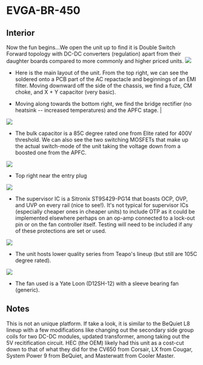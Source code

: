 # EVGA-BR-450

## Interior 
Now the fun begins...We open the unit up to find it is Double Switch Forward topology with  DC-DC converters (regulation) apart from their daughter boards compared to more commonly and higher priced units. 
![](https://i.imgur.com/a7HN1UV.png)
* Here is the main layout of the unit. From the top right, we can see the soldered onto a PCB part of the AC repactacle and beginnings of an EMI filter. Moving downward off the side of the chassis, we find a fuze, CM choke, and X + Y capacitor (very basic).

* Moving along towards the bottom right, we find the bridge rectifier (no heatsink -- increased temperatures) and the APFC stage. |

![](https://i.imgur.com/mPlbEt0.png)
* The bulk capacitor is a 85C degree rated one from Elite rated for 400V threshold. We can also see the two switching MOSFETs that make up the actual switch-mode of the unit taking the voltage down from a boosted one from the APFC. 

![](https://i.imgur.com/TCPf8UR.png)
* Top right near the entry plug

![](https://i.imgur.com/WS4hxhe.png)
* The supervisor IC is a Sitronix ST9S429-PG14 that boasts OCP, OVP, and UVP on every rail (nice to see!). It's not typical for supervisor ICs (especially cheaper ones in cheaper units) to include OTP as it could be implemented elsewhere perhaps on an op-amp connected to a lock-out pin or on the fan controller itself. Testing will need to be included if any of these protections are set or used.

![](https://i.imgur.com/buSF1V4.png)
* The unit hosts lower quality series from Teapo's lineup (but still are 105C degree rated).

![](https://i.imgur.com/a3AuFcV.png)
* The fan used is a Yate Loon (D12SH-12) with a sleeve bearing fan (generic).

## Notes

This is not an unique platform. If take a look, it is similar to the BeQuiet L8 lineup with a few modifications like changing out the secondary side group coils for two DC-DC modules, updated transformer, among taking out the 5V recitification circuit. HEC (the OEM) likely had this unit as a cost-cut down to that of what they did for the CV650 from Corsair, LX from Cougar, System Power 9 from BeQuiet, and Masterwatt from Cooler Master.
